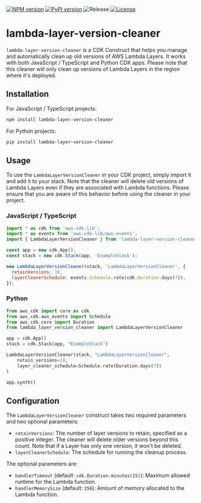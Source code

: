 [![NPM version](https://badge.fury.io/js/lambda-layer-version-cleaner.svg)](https://badge.fury.io/js/lambda-layer-version-cleaner)
[![PyPI version](https://badge.fury.io/py/lambda-layer-version-cleaner.svg)](https://badge.fury.io/py/lambda-layer-version-cleaner)
![Release](https://github.com/unirt/lambda-layer-version-cleaner/workflows/release/badge.svg)
[![License](https://img.shields.io/badge/License-Apache_2.0-blue.svg)](https://opensource.org/licenses/Apache-2.0)
# lambda-layer-version-cleaner
`lambda-layer-version-cleaner` is a CDK Construct that helps you manage and automatically clean up old versions of AWS Lambda Layers. It works with both JavaScript / TypeScript and Python CDK apps. Please note that this cleaner will only clean up versions of Lambda Layers in the region where it's deployed.
## Installation
For JavaScript / TypeScript projects:
```bash
npm install lambda-layer-version-cleaner
```

For Python projects:
```bash
pip install lambda-layer-version-cleaner
```
## Usage
To use the `LambdaLayerVersionCleaner` in your CDK project, simply import it and add it to your stack. Note that the cleaner will delete old versions of Lambda Layers even if they are associated with Lambda functions. Please ensure that you are aware of this behavior before using the cleaner in your project.
### JavaScript / TypeScript
```javascript
import * as cdk from 'aws-cdk-lib';
import * as events from 'aws-cdk-lib/aws-events';
import { LambdaLayerVersionCleaner } from 'lambda-layer-version-cleaner';

const app = new cdk.App();
const stack = new cdk.Stack(app, 'ExampleStack');

new LambdaLayerVersionCleaner(stack, 'LambdaLayerVersionCleaner', {
  retainVersions: 10,
  layerCleanerSchedule: events.Schedule.rate(cdk.Duration.days(7)),
});
```
### Python
```python
from aws_cdk import core as cdk
from aws_cdk.aws_events import Schedule
from aws_cdk.core import Duration
from lambda_layer_version_cleaner import LambdaLayerVersionCleaner

app = cdk.App()
stack = cdk.Stack(app, "ExampleStack")

LambdaLayerVersionCleaner(stack, "LambdaLayerVersionCleaner",
    retain_versions=10,
    layer_cleaner_schedule=Schedule.rate(Duration.days(7))
)

app.synth()
```
## Configuration
The `LambdaLayerVersionCleaner` construct takes two required parameters and two optional parameters:
- `retainVersions`: The number of layer versions to retain, specified as a positive integer. The cleaner will delete older versions beyond this count. Note that if a Layer has only one version, it won't be deleted.
- `layerCleanerSchedule`: The schedule for running the cleanup process.

The optional parameters are:
- `handlerTimeout` (default: `cdk.Duration.minutes(15)`): Maximum allowed runtime for the Lambda function.
- `handlerMemorySize` (default: `256`): Amount of memory allocated to the Lambda function.